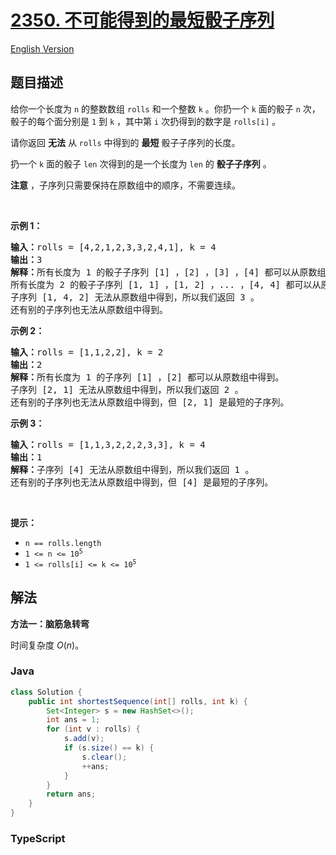 # [2350. 不可能得到的最短骰子序列](https://leetcode.cn/problems/shortest-impossible-sequence-of-rolls)

[English Version](/solution/2300-2399/2350.Shortest%20Impossible%20Sequence%20of%20Rolls/README_EN.md)

## 题目描述

<!-- 这里写题目描述 -->

<p>给你一个长度为 <code>n</code>&nbsp;的整数数组&nbsp;<code>rolls</code>&nbsp;和一个整数&nbsp;<code>k</code>&nbsp;。你扔一个&nbsp;<code>k</code>&nbsp;面的骰子 <code>n</code>&nbsp;次，骰子的每个面分别是&nbsp;<code>1</code>&nbsp;到&nbsp;<code>k</code>&nbsp;，其中第&nbsp;<code>i</code>&nbsp;次扔得到的数字是&nbsp;<code>rolls[i]</code>&nbsp;。</p>

<p>请你返回 <strong>无法</strong>&nbsp;从 <code>rolls</code>&nbsp;中得到的 <strong>最短</strong>&nbsp;骰子子序列的长度。</p>

<p>扔一个 <code>k</code>&nbsp;面的骰子 <code>len</code>&nbsp;次得到的是一个长度为 <code>len</code>&nbsp;的 <strong>骰子子序列</strong>&nbsp;。</p>

<p><strong>注意</strong>&nbsp;，子序列只需要保持在原数组中的顺序，不需要连续。</p>

<p>&nbsp;</p>

<p><strong>示例 1：</strong></p>

<pre>
<b>输入：</b>rolls = [4,2,1,2,3,3,2,4,1], k = 4
<b>输出：</b>3
<b>解释：</b>所有长度为 1 的骰子子序列 [1] ，[2] ，[3] ，[4] 都可以从原数组中得到。
所有长度为 2 的骰子子序列 [1, 1] ，[1, 2] ，... ，[4, 4] 都可以从原数组中得到。
子序列 [1, 4, 2] 无法从原数组中得到，所以我们返回 3 。
还有别的子序列也无法从原数组中得到。</pre>

<p><strong>示例 2：</strong></p>

<pre>
<b>输入：</b>rolls = [1,1,2,2], k = 2
<b>输出：</b>2
<b>解释：</b>所有长度为 1 的子序列 [1] ，[2] 都可以从原数组中得到。
子序列 [2, 1] 无法从原数组中得到，所以我们返回 2 。
还有别的子序列也无法从原数组中得到，但 [2, 1] 是最短的子序列。
</pre>

<p><strong>示例 3：</strong></p>

<pre>
<b>输入：</b>rolls = [1,1,3,2,2,2,3,3], k = 4
<b>输出：</b>1
<b>解释：</b>子序列 [4] 无法从原数组中得到，所以我们返回 1 。
还有别的子序列也无法从原数组中得到，但 [4] 是最短的子序列。
</pre>

<p>&nbsp;</p>

<p><strong>提示：</strong></p>

<ul>
	<li><code>n == rolls.length</code></li>
	<li><code>1 &lt;= n &lt;= 10<sup>5</sup></code></li>
	<li><code>1 &lt;= rolls[i] &lt;= k &lt;= 10<sup>5</sup></code></li>
</ul>

## 解法

**方法一：脑筋急转弯**

时间复杂度 $O(n)$。

### **Java**

```java
class Solution {
    public int shortestSequence(int[] rolls, int k) {
        Set<Integer> s = new HashSet<>();
        int ans = 1;
        for (int v : rolls) {
            s.add(v);
            if (s.size() == k) {
                s.clear();
                ++ans;
            }
        }
        return ans;
    }
}
```

### **TypeScript**
